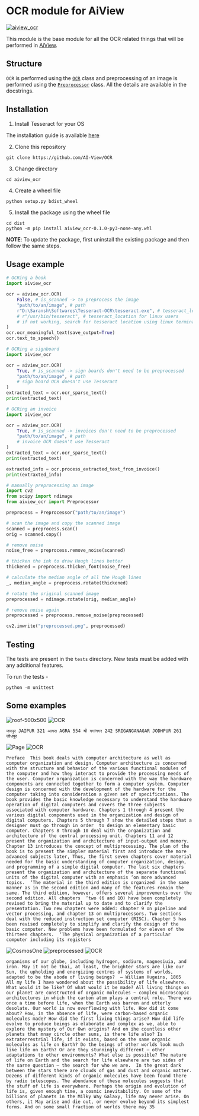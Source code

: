 # OCR module for AiView

[![aiview_ocr](https://github.com/AI-View/OCR/actions/workflows/aiview_ocr.yml/badge.svg)](https://github.com/AI-View/OCR/actions/workflows/aiview_ocr.yml)

This module is the base module for all the OCR related things that will be performed in [AiView](https://github.com/AI-View).

## Structure
`OCR` is performed using the [`OCR`](https://github.com/AI-View/OCR/blob/main/aiview_ocr/ocr.py) class and preprocessing of an image is performed using the [`Preprocessor`](https://github.com/AI-View/OCR/blob/main/aiview_ocr/preprocessing.py) class. All the details are available in the docstrings.

## Installation
1. Install Tesseract for your OS

The installation guide is available [here](https://tesseract-ocr.github.io/tessdoc/Installation.html)

2. Clone this repository
```
git clone https://github.com/AI-View/OCR
```
3. Change directory
```
cd aiview_ocr
```
4. Create a wheel file
```
python setup.py bdist_wheel
```
5. Install the package using the wheel file
```
cd dist
python -m pip install aiview_ocr-0.1.0-py3-none-any.whl
```

**NOTE**: To update the package, first uninstall the existing package and then follow the same steps.

## Usage example
```py
# OCRing a book
import aiview_ocr

ocr = aiview_ocr.OCR(
    False, # is_scanned -> to preprocess the image
    "path/to/an/image", # path
    r"D:\Saransh\Softwares\Tesseract-OCR\tesseract.exe", # tesseract_location for windows users
    # r"/usr/bin/tesseract", # tesseract_location for linux users
    # if not working, search for tesseract location using linux terminal command 'which tesseract'
)
ocr.ocr_meaningful_text(save_output=True)
ocr.text_to_speech()
```
```py
# OCRing a signboard
import aiview_ocr

ocr = aiview_ocr.OCR(
    True, # is_scanned -> sign boards don't need to be preprocessed
    "path/to/an/image", # path
    # sign board OCR doesn't use Tesseract
)
extracted_text = ocr.ocr_sparse_text()
print(extracted_text)
```
```py
# OCRing an invoice
import aiview_ocr

ocr = aiview_ocr.OCR(
    True, # is_scanned -> invoices don't need to be preprocessed
    "path/to/an/image", # path
    # invoice OCR doesn't use Tesseract
)
extracted_text = ocr.ocr_sparse_text()
print(extracted_text)

extraxted_info = ocr.process_extracted_text_from_invoice()
print(extraxted_info)
```
```py
# manually preprocessing an image
import cv2
from scipy import ndimage
from aiview_ocr import Preprocessor

preprocess = Preprocessor("path/to/an/image")

# scan the image and copy the scanned image
scanned = preprocess.scan()
orig = scanned.copy()

# remove noise
noise_free = preprocess.remove_noise(scanned)

# thicken the ink to draw Hough lines better
thickened = preprocess.thicken_font(noise_free)

# calculate the median angle of all the Hough lines
_, median_angle = preprocess.rotate(thickened)

# rotate the original scanned image
preprocessed = ndimage.rotate(orig, median_angle)

# remove noise again
preprocessed = preprocess.remove_noise(preprocessed)

cv2.imwrite("preprocessed.png", preprocessed)
```
## Testing
The tests are present in the `tests` directory. New tests must be added with any additional features.

To run the tests -
```
python -m unittest
```

## Some examples
![roof-500x500](https://user-images.githubusercontent.com/74055102/135721441-7516bbf1-da6f-498b-a30b-d381c66b187e.jpg)
![OCR](https://user-images.githubusercontent.com/74055102/135721446-5ea2e3f9-7cab-41f9-a1b0-52ff6707b0c2.png)
```
जयपुर JAIPUR 321 आगरा AGRA 554 श्री गगांनगर 242 SRIGANGANAGAR JODHPUR 261 जोधपुर
```
![Page](https://user-images.githubusercontent.com/74055102/133644506-3dcf08fc-36f9-404a-b1b7-65117a3f9869.png)
![OCR](https://user-images.githubusercontent.com/74055102/133644598-89551323-df51-45cc-8210-871b2c4dd756.png)
```
Preface  This book deals with computer architecture as well as computer organization and design. Computer architecture is concerned with the structure and behavior of the various functional modules of the computer and how they interact to provide the processing needs of the user. Computer organization is concerned with the way the hardware components are connected together to form a computer system. Computer design is concerned with the development of the hardware for the computer taking into consideration a given set of specifications. The book provides the basic knowledge necessary to understand the hardware operation of digital computers and covers the three subjects associated with computer hardware. Chapters 1 through 4 present the various digital components used in the organization and design of digital computers. Chapters 5 through 7 show the detailed steps that a designer must go through in order  to design an elementary basic computer. Chapters 8 through 10 deal with the organization and architecture of the central processing unit. Chapters 11 and 12 present the organization and architecture of input-output and memory. Chapter 13 introduces the concept of multiprocessing. The plan of the book is to present the simpler material first and introduce the more advanced subjects later, Thus, the first seven chapters cover material needed for the basic understanding of computer organization, design, and programming of a simple digital computer. The last six chapters present the organization and architecture of the separate functional units of the digital computer with an emphasis ‘on more advanced topics.  ‘The material in the third edition is organized  in the same manner as in the second edition and many of the features remain the same. The third edition, however, offers several improvements over the second edition. All chapters  ‘two (6 and 10) have been completely revised to bring the material up to date and to clarify the presentation. Two new chapters were added: chapter 9 on pipeline and vector processing, and chapter 13 on multiprocessors. Two sections deal with the reduced instruction set computer (RISC). Chapter 5 has been revised completely to simplify and clarify the design of the basic computer. New problems have been formulated for eleven of the thirteen chapters.  ‘The physical organization of a particular computer including its registers
```
![CosmosOne](https://user-images.githubusercontent.com/74055102/133640550-eba241af-db0a-46e3-9b24-b4219dd74cfd.jpg)
![preprocessed](https://user-images.githubusercontent.com/74055102/136529402-eb42d8fa-d987-4b09-bb36-8d5a477ed391.png)
![OCR](https://user-images.githubusercontent.com/74055102/136529362-9c82a1f2-ffde-4edc-a154-0692a3b219a8.png)
```
organisms of our globe, including hydrogen, sodiurn, magnesiuia, and iron. May it not be thai, at least, the brighter stars are like our Sun, the upholding and energizing centres of systems of worlds, adapted to be the abode of living beings?  — William Hugeins, 1865  All my life I have wondered about the possibility of life elsewhere. What would it be like? Of what would it be made? All living things on our planet are constructed of organic molecules ~ complex microscopic architectures in which the carbon atom plays a central role. There was once a time before life, when the Earth was barren and utterly desolate. Our world is now overflowing with life. How did it come about? How, in the absence of life, were carbon-based organic molecules made? How did the first living things arise? How did life evolve to produce beings as elaborate and complex as we, able to explore the mystery of Our Own origins? And on ihe countless other planets that mnay circle other suns, is there life also? Is extraterrestrial life, if it exists, based on the same organic molecules as life on Earth? Do the beings of other worlds look much like life on Earth? Or are they stunningly different — other adaptations to other environments? What else is possible? The nature of life on Earth and the search for life elsewhere are two sides of the sarne question — the search for who we are.  In the great dark between the stars there are clouds of gas and dust and organic matter. Dozens of different kinds of organic molecules have been found there by radio telescopes. The abundance of these molecules suggests that the stuff of life is everywhere. Perhaps the origin and evolution of life is, given enough time, a cosmic inevitability. On some of the billions of planets in the Milky Way Galaxy, life may never arise. On others, it May arise and die out, or never evolve beyond its simplest forms. And on some small fraction of worlds there may 35
```
